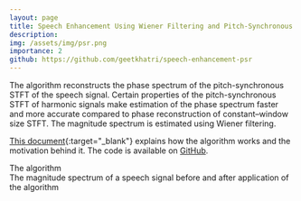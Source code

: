 ```yaml
---
layout: page
title: Speech Enhancement Using Wiener Filtering and Pitch-Synchronous STFT Phase Reconstruction
description: 
img: /assets/img/psr.png
importance: 2
github: https://github.com/geetkhatri/speech-enhancement-psr
---
```


The algorithm reconstructs the phase spectrum of the pitch-synchronous STFT of the speech signal. Certain properties of the pitch-synchronous STFT of harmonic signals make estimation of the phase spectrum faster and more accurate compared to phase reconstruction of constant–window size STFT. The magnitude spectrum is estimated using Wiener filtering.

[This document](https://github.com/geetkhatri/speech-enhancement-psr/blob/master/Speech%20Enhancement%20Using%20Wiener%20Filtering%20and%20PSR%20Phase%20Reconstruction.pdf){:target="_blank"} explains how the algorithm works and the motivation behind it. The code is available on [GitHub](https://github.com/geetkhatri/speech-enhancement-psr).

<div class="row">
    <div class="col-sm mt-3 mt-md-0">
        <img class="img-fluid rounded z-depth-1" src="{{ '/assets/img/psr.png' | relative_url }}" alt="" title="example image"/>
    </div>
</div>
<div class="caption">
    The algorithm
</div>

<div class="row">
    <div class="col-sm mt-3 mt-md-0">
        <img class="img-fluid rounded z-depth-1" src="{{ '/assets/img/psr-1.png' | relative_url }}" alt="" title="example image"/>
    </div>
    <div class="col-sm mt-3 mt-md-0">
        <img class="img-fluid rounded z-depth-1" src="{{ '/assets/img/psr-2.png' | relative_url }}" alt="" title="example image"/>
    </div>
</div>
<div class="caption">
    The magnitude spectrum of a speech signal before and after application of the algorithm
</div>
